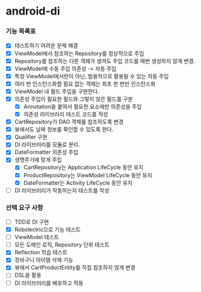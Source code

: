 # android-di

### 기능 목록표
- [x] 테스트하기 어려운 문제 해결
- [x] ViewModel에서 참조하는 Repository를 정상적으로 주입
- [x] Repository를 참조하는 다른 객체가 생겨도 주입 코드를 매번 생성하지 않게 변경.
- [x] ViewModel에 수동 주입 의존성 -> 자동 주입
- [x] 특정 ViewModel에서만이 아닌, 범용적으로 활용될 수 있는 자동 주입
- [x] 여러 번 인스턴스화할 필요 없는 객체는 최초 한 번만 인스턴스화
- [x] ViewModel 내 필드 주입을 구현한다.
- [x] 의존성 주입이 필요한 필드와 그렇지 않은 필드를 구분
    - [x] Annotation을 붙여서 필요한 요소에만 의존성을 주입
    - [x] 의존성 라이브러리 테스트 코드를 작성
- [x] CartRepository가 DAO 객체를 참조하도록 변경
- [x] 뷰에서도 날짜 정보를 확인할 수 있도록 한다.
- [x] Qualifier 구현
- [x] DI 라이브러리를 모듈로 분리.
- [x] DateFormatter 의존성 주입
- [x] 생명주기에 맞게 주입
  - [x] CartRepository는 Application LifeCycle 동안 유지
  - [x] ProductRepository는 ViewModel LifeCycle 동안 유지
  - [x] DateFormatter는 Activity LifeCycle 동안 유지
- [ ] DI 라이브러리가 작동하는지 테스트를 작성

### 선택 요구 사항
- [ ] TDD로 DI 구현
- [x] Robolectric으로 기능 테스트
- [ ] ViewModel 테스트
- [ ] 모든 도메인 로직, Repository 단위 테스트
- [x] Reflection 학습 테스트
- [x] 장바구니 아이템 삭제 기능
- [x] 뷰에서 CartProductEntity를 직접 참조하지 않게 변경
- [ ] DSL을 활용
- [ ] DI 라이브러리를 배포하고 적용